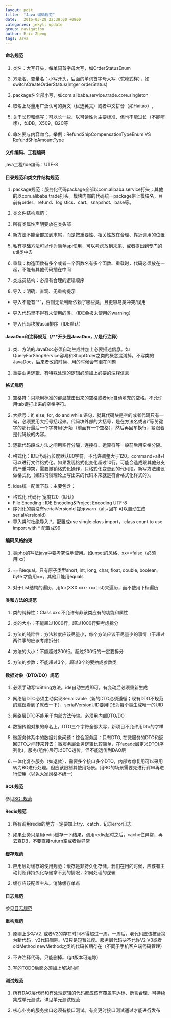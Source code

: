```yaml
---
layout: post
title:  "Java 编码规范"
date:   2016-03-28 22:39:00 +0800
categories: jekyll update
group: navigation
author: Eric Zheng
tags: Java
---
```


#### 命名规范

1. 类名：大写开头，每单词首字母大写，如OrderStatusEnum

2. 方法名、变量名：小写开头，后面的单词首字母大写（驼峰式样），如switchCreateOrderStatus(Intger orderStatus)

3. package名全部小写，如com.alibaba.service.trade.core.singleton

4. 取名上尽量用广泛认可的英文（优选英文）或者中文拼音（如Haitao）,

5. 关于长短和缩写：可以长一些、以可读性为主要标准、但也不能过长（不能啰嗦），如DB，X509，B2C等

6. 命名要与内容吻合。举例：RefundShipCompensationTypeEnum VS RefundShipAmountType

#### 文件编码、工程编码

java工程/ide编码：UTF-8

#### 目录规范和类文件结构规范

1. package规范：服务化代码package全部以com.alibaba.service打头；其他的以com.alibaba.trade打头。模块内部的代码统一package带上模块名，目前有order、refund、logistics、cart、snapshot、base等。

2. 类文件结构规范：

3. 所有类属性声明要放在类头部

4. 新方法不能全部加到末尾，而是按重要性、相关性放在合理、靠近调用的位置

5. 私有基础方法可以作为简单api使用，可以考虑放到末尾、或者提出到专门的util类中去

6. 重载：构造函数有多个或者一个函数名有多个函数、重载时，代码必须放在一起，不能有其他代码插在中间

7. 类成员结构：必须有合理的逻辑顺序

8. 导入：明确、直观、无重构提示

* 导入不能有“\*”，否则无法判断依赖了哪些类，且更容易类冲突/误用

* 导入代码里不得有未使用的类。（IDE会报未使用的warning）

* 导入代码块按ascii排序（IDE默认）

#### JavaDoc和注释规范（\/\*\*开头是JavaDoc，\/\/是行注释）

1. 类、方法的JavaDoc必须自动生成并加上必要描述信息。如QueryForShopService容易和ShopOrder之类的概念混淆掉。不写类的JavaDoc，后来者改的时候、用的时候会有潜在问题

2. 重要业务逻辑、有特殊处理的逻辑必须加上必要的注释信息

#### 格式规范

1. 空格符：只能用标准的键盘敲击出来的空格或者ide自动填充的空格。不允许用tab键打出来的空格字符。

2. 大括号：if, else, for, do and while 语句，就算代码块是空的或者代码只有一句，必须要用大括号括起来。代码块外部的大括号，是在方法名或者if等关键字的那行最后一个字符用{开始（前面有一个空格），然后再回车换行，紧跟着是代码段的内容。

3. 逻辑代码段或方法之间用空行分隔，连接符、运算符等一般前后用空格分隔。

4. 格式化：IDE代码行长度默认80字符，不允许调整大于120。command+alt+l可以进行文件格式化。如果发现格式化变化超过10行，可能会造成跟其他分支的严重冲突，需要撤销格式化操作，只格式化变更到的代码段。新写方法建议做格式化（编码习惯理论上写出来的代码本来就是符合格式化样式的）。

5. idea统一配置下载：主要包含：

* 格式化 代码行 宽度120（默认）
* File Encoding : IDE Encoding&Project Encoding UTF-8
* 序列化的类没有serialVersionId 提示warn（alt+回车 可以自动生成serialVersionId）
* 导入类时杜绝导入.*。配置成use single class import， class count to use import with \* 配置成99

#### 编码风格约束

1. 类php的写法java中要考究性地使用。如unset的风格、xx==false（必须用!xx）

2. ==和equal。只有原子类型short, int, long, char, float, double, boolean, byte 才能用==。其他只能用equals

3. 对于List结构的遍历，用for(XXX xxx: xxxList)来遍历，而不使用下标遍历

#### 类和方法的规范

1. 类的纯粹性：Class xxx 不允许有非该类应有的功能和属性

2. 类的大小：不能超过1000行。超过1000行要考虑拆分

3. 方法的纯粹性：方法粒度应该尽量小，每个方法应该干尽量少的事情（干超过两件事的应该考虑拆分）

4. 方法的大小：不能超过200行。超过200行的一定要拆分

5. 方法的参数：不能超过3个。超过3个的要抽成参数类

#### 数据对象（DTO/DO）规范

1. 必须手动写toString方法。ide自动生成即可。有变动后必须重新生成

2. 网络层DTO必须主动实现Serializable（新的DTO必须遵循；现有DTO不规范的建议看到了就改一下），serialVersionUID要用IDE为每个类生成唯一的UID

3. 网络层DTO不能用于内部方法传输。必须用内部DTO/DO

4. 数据传输对象的命名上，DTO三个字符全部大写，新项目不允许用Dto的字样

5. 微服务体系中的数据对象问题：综合服务层：只有DTO, 在微服务的DTO和返回DTO之间转来转去；微服务层业务逻辑比较简单，在facade层定义DTO(序列化)，服务(组件)层可以DTO透传，但不能透传到DAO层

6. 一体化复杂服务（如退款），需要多个接口多个DTO，内部考虑复用可以采用转为BO进行处理。但应该限制其使用场景。用BO的场景需要先进行评审再进行使用（以免大家风格不统一）

#### SQL规范

参见[SQL规范](http://wiki.mogujie.org/pages/viewpage.action?pageId=39229268)

#### Redis规范

1. 所有调用redis的地方一定要加上try、catch，记录error日志

2. 如果业务只是用redis缓存一下结果，调用redis超时之后，cache住异常，再去查DB，不要直接ruturn空或者抛异常

#### 缓存规范

1. 应用层对缓存的使用规范：缓存是非持久化存储。我们在用的时候，应该有主动判断非持久化存储拿不到的情况，如何处理的逻辑

2. 缓存应该配置主从。消除缓存单点

#### 日志规范

参见[日志规范](http://wiki.mogujie.org/pages/viewpage.action?pageId=36366255)

#### 重构规范

1. 原则上少写V2. 或者V2的存在时间不得超过一周，一周后，老代码应该被替换为新代码，v2代码删除。V2只是短暂过度。服务层代码决不允许V2 V3或者oldMethod newMethod之类的代码长期存在（不同于手机客户端代码管理）

2. 不许注释代码。只能删掉。（git版本可追踪）

3. 写的TODO后面必须加上解决时间

#### 测试规范

1. 所有DAO层代码和有处理逻辑的代码都应该有覆盖率达标、断言合理、可持续集成单元测试。详见单元测试规范

2. 核心业务的服务接口必须有接口测试。有变更时接口测试通过才能进行发布
